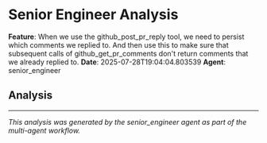 # Senior Engineer Analysis

**Feature**: When we use the github_post_pr_reply tool, we need to persist which comments we replied to. And then use this to make sure that subsequent calls of github_get_pr_comments don't return comments that we already replied to.
**Date**: 2025-07-28T19:04:04.803539
**Agent**: senior_engineer

## Analysis



---
*This analysis was generated by the senior_engineer agent as part of the multi-agent workflow.*
